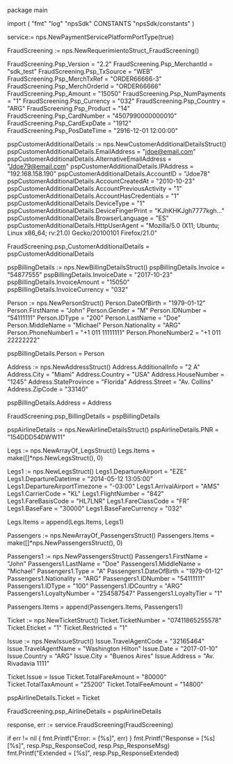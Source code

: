 package main

import (
        "fmt"
        "log"
        "npsSdk"
        CONSTANTS "npsSdk/constants"
)

service:= nps.NewPaymentServicePlatformPortType(true)

FraudScreening := nps.NewRequerimientoStruct_FraudScreening()

FraudScreening.Psp_Version = "2.2"
FraudScreening.Psp_MerchantId = "sdk_test"
FraudScreening.Psp_TxSource = "WEB"
FraudScreening.Psp_MerchTxRef = "ORDER66666-3"
FraudScreening.Psp_MerchOrderId = "ORDER66666"
FraudScreening.Psp_Amount = "15050"
FraudScreening.Psp_NumPayments = "1"
FraudScreening.Psp_Currency = "032"
FraudScreening.Psp_Country = "ARG"
FraudScreening.Psp_Product = "14"
FraudScreening.Psp_CardNumber = "4507990000000010"
FraudScreening.Psp_CardExpDate = "1912"
FraudScreening.Psp_PosDateTime = "2916-12-01 12:00:00"

pspCustomerAdditionalDetails := nps.NewCustomerAdditionalDetailsStruct()
pspCustomerAdditionalDetails.EmailAddress = "jdoe@email.com"
pspCustomerAdditionalDetails.AlternativeEmailAddress = "Jdoe79@email.com"
pspCustomerAdditionalDetails.IPAddress = "192.168.158.190"
pspCustomerAdditionalDetails.AccountID = "Jdoe78"
pspCustomerAdditionalDetails.AccountCreatedAt = "2010-10-23"
pspCustomerAdditionalDetails.AccountPreviousActivity = "1"
pspCustomerAdditionalDetails.AccountHasCredentials = "1"
pspCustomerAdditionalDetails.DeviceType = "1"
pspCustomerAdditionalDetails.DeviceFingerPrint = "KJhKHKJgh7777kgh..."
pspCustomerAdditionalDetails.BrowserLanguage = "ES"
pspCustomerAdditionalDetails.HttpUserAgent = "Mozilla/5.0 (X11; Ubuntu; Linux x86_64; rv:21.0) Gecko/20100101 Firefox/21.0"

FraudScreening.psp_CustomerAdditionalDetails = pspCustomerAdditionalDetails

pspBillingDetails := nps.NewBillingDetailsStruct()
pspBillingDetails.Invoice = "54877555"
pspBillingDetails.InvoiceDate = "2017-10-23"
pspBillingDetails.InvoiceAmount = "15050"
pspBillingDetails.InvoiceCurrency = "032"

Person := nps.NewPersonStruct()
Person.DateOfBirth = "1979-01-12"
Person.FirstName = "John"
Person.Gender = "M"
Person.IDNumber = "54111111"
Person.IDType = "200"
Person.LastName = "Doe"
Person.MiddleName = "Michael"
Person.Nationality = "ARG"
Person.PhoneNumber1 = "+1 011 11111111"
Person.PhoneNumber2 = "+1 011 22222222"

pspBillingDetails.Person = Person

Address := nps.NewAddressStruct()
Address.AdditionalInfo = "2 A"
Address.City = "Miami"
Address.Country = "USA"
Address.HouseNumber = "1245"
Address.StateProvince = "Florida"
Address.Street = "Av. Collins"
Address.ZipCode = "33140"

pspBillingDetails.Address = Address

FraudScreening.psp_BillingDetails = pspBillingDetails

pspAirlineDetails := nps.NewAirlineDetailsStruct()
pspAirlineDetails.PNR = "154DDD54DWW11"

Legs := nps.NewArrayOf_LegsStruct()
Legs.Items = make([]*nps.NewLegsStruct(), 0)

Legs1 := nps.NewLegsStruct()
Legs1.DepartureAirport = "EZE"
Legs1.DepartureDatetime = "2014-05-12 13:05:00"
Legs1.DepartureAirportTimezone = "-03:00"
Legs1.ArrivalAirport = "AMS"
Legs1.CarrierCode = "KL"
Legs1.FlightNumber = "842"
Legs1.FareBasisCode = "HL7LNR"
Legs1.FareClassCode = "FR"
Legs1.BaseFare = "30000"
Legs1.BaseFareCurrency = "032"

Legs.Items = append(Legs.Items, Legs1)

Passengers := nps.NewArrayOf_PassengersStruct()
Passengers.Items = make([]*nps.NewPassengersStruct(), 0)

Passengers1 := nps.NewPassengersStruct()
Passengers1.FirstName = "John"
Passengers1.LastName = "Doe"
Passengers1.MiddleName = "Michael"
Passengers1.Type = "A"
Passengers1.DateOfBirth = "1979-01-12"
Passengers1.Nationality = "ARG"
Passengers1.IDNumber = "54111111"
Passengers1.IDType = "100"
Passengers1.IDCountry = "ARG"
Passengers1.LoyaltyNumber = "254587547"
Passengers1.LoyaltyTier = "1"

Passengers.Items = append(Passengers.Items, Passengers1)

Ticket := nps.NewTicketStruct()
Ticket.TicketNumber = "07411865255578"
Ticket.Eticket = "1"
Ticket.Restricted = "1"

Issue := nps.NewIssueStruct()
Issue.TravelAgentCode = "32165464"
Issue.TravelAgentName = "Washington Hilton"
Issue.Date = "2017-01-10"
Issue.Country = "ARG"
Issue.City = "Buenos Aires"
Issue.Address = "Av. Rivadavia 1111"

Ticket.Issue = Issue
Ticket.TotalFareAmount = "80000"
Ticket.TotalTaxAmount = "25200"
Ticket.TotalFeeAmount = "14800"

pspAirlineDetails.Ticket = Ticket

FraudScreening.psp_AirlineDetails = pspAirlineDetails

response, err := service.FraudScreening(FraudScreening)

if err != nil {
    fmt.Printf("Error: = [%s]", err)
}
fmt.Printf("Response = [%s] [%s]", resp.Psp_ResponseCod, resp.Psp_ResponseMsg)
fmt.Printf("Extended = [%s]", resp.Psp_ResponseExtended)



